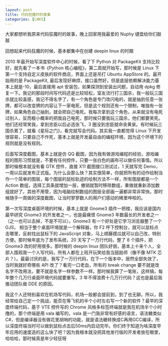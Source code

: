 ```yaml
---
layout: post
title: 代码狂魔时的故事
categories: [LNKS]
---
```


大家都想听我原来代码狂魔时的故事，晚上回家用我最爱的 Nuphy 键盘给你们敲敲

回想起来代码狂魔的时候，基本都集中在创建 deepin linux 的时期

2010 年最开始写深度软件中心的时候，看了下 Python 对 PackageKit 支持比较好，就先看了一本书《Python 核心编程》，第二周就开始写，那时候是 Linux 下第一个支持自定义皮肤的软件商店，界面上还是吊打 Ubuntu AppStore 的。最开始用的是 PackageKit, 最后发现好麻烦，接口虽然好，但是底层依赖解决能力基本上就是-10，最后直接用 apt 安装包，如果探测到安装出问题，自动用 dpkg 修复一下。我记的那段时间写代码还是比较轻松，室友流行打三国杀，我一般玩三国杀就比较喜感，我记不得名字了，有一个角色是专门改闪电的，就是抽到任意一张牌，都可以改变牌的内容让下一家电死，但是这个规则还有一个限制，唯独有一张牌，如果角色自己抽到，就会把自己电死。我每次拿到这个角色，从来就没有电死过别人，反而极小概率的把我自己电死，那时候只要我玩三国杀，他们都要笑死。他们还经常笑我，拿到忠臣以后必选张飞，3 圈没到忠臣就命丧黄泉。有时候玩三国杀累了，就看《星际之门》，看完就写会代码。其实我一直都觉得 Linux 下开发很容易，只要自己不作死，基本上就是开发最自由的编程环境，因为这个环境下的规则就是没有规则。

后面写深度截图，基本上就是仿 QQ 截图，因为我有做游戏编程的经验，游戏编程的图形习惯就是，不要有任何控件，只要一张白色的画布可以做任何事情。所以那时候根本就没有看 GTK 控件，直接 X11 截图接口测试过，1 天就写完 Demo，一周以后就发布正式版。为什么会那么快？其实很简单，你就把所有的动作绘制当作一个简单的图层，每个图层的鼠标轨迹的绘制方法不一样，所有图层都是一个 Action 数组，选择工具条就增加一层，撤销就暂时移除数组，重做就重新添加数组就好了。其他不用管，因为电脑绘制数组的图层全部画一遍都非常非常快。那时候随手一周做的深度截图，让当时寥寥数人的用户们感动的稀里哗啦的。

第一次写深度桌面环境的时候，基本上就是 Gnome3 插件一把梭，我应该是国内最早研究 Gnome3 的开发者之一，也是最痛恨 Gnome3 年数最长的开发者之一（之一也可以去掉，不是不可以）。Gnome3 有一个好处是它学习浏览器整了一个 GJS， 相当于整个桌面环境就是一个解释器，你 F2 呼下控制台，就可以鼠标点击哪里，反射找出鼠标下的 JavaScript 对象，马上顺藤摸瓜就可以自己改，特别方便。那时候年底为了发布系统，20 天写了一万行代码，整了 8 个插件，把 Gnome3 改的好用很多。那时候的 deepin linux 团队好弱，基本上十来个人，全部人围观我一个人写代码，所有人都在上班开玩笑给我当鼓励师（像不像 MTK 芯片？）。最最讨厌的是，我写了一万行代码，在下一个版本中，居然全部失效了，当时我就好奇哪些 API 改了？看完一口老血，所有的 break change 要不就是改名字不改用法，要不就是名字一样参数不一样。那时候我算了一笔账，这样搞，每年整个几万行桌面环境代码就要重写，3 年不得浪费十几万行代码？这也是最后我推动团队做 DDE 的原因。

我这个人还特别喜欢在机场写代码，机场一般都会提前到，到了也无聊。所以，我经常给自己定一个挑战，能否在等飞机的半个小时左右写一个新的软件？最早的深度终端代码，基于 VTE 控件写的 Chrome 风格多标签终端就是我在机场半个小时撸的，那个终端是用 vala 编写的，vala 是一门我非常有好感的语言，语法糖类似 C#，但是编译器没有做花里胡哨的功能，就是语法糖转换成C再用GCC编译，所以深度终端当时可以做到鼠标点击后50ms内启动完毕。你们终于知道为啥深度早年应用的速度造的这么快了吧？因为我根本就没把其他发行版的开发者放在眼里，哈哈哈，那时候真是年少轻狂呀
